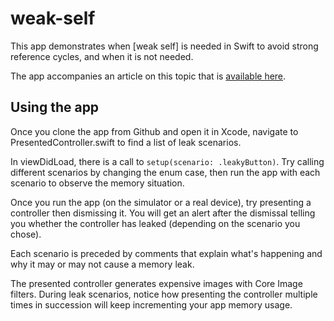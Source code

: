 # weak-self
This app demonstrates when [weak self] is needed in Swift to avoid strong reference cycles, and when it is not needed. 

The app accompanies an article on this topic that is [available here](https://medium.com/@almalehdev/a778bec505ef). 

## Using the app

Once you clone the app from Github and open it in Xcode, navigate to PresentedController.swift to find a list of leak scenarios. 

In viewDidLoad, there is a call to `setup(scenario: .leakyButton)`. Try calling different scenarios by changing the enum case, then run the app with each scenario to observe the memory situation. 

Once you run the app (on the simulator or a real device), try presenting a controller then dismissing it. You will get an alert after the dismissal telling you whether the controller has leaked (depending on the scenario you chose). 

Each scenario is preceded by comments that explain what's happening and why it may or may not cause a memory leak. 

The presented controller generates expensive images with Core Image filters. During leak scenarios, notice how presenting the controller multiple times in succession will keep incrementing your app memory usage. 
